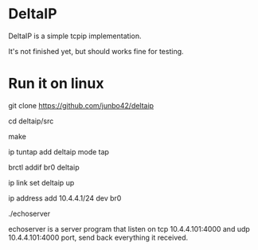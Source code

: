 
# DeltaIP

DeltaIP is a simple tcpip implementation.

It's not finished yet, but should works fine for testing.

# Run it on linux

git clone https://github.com/junbo42/deltaip

cd deltaip/src

make

ip tuntap add deltaip mode tap

brctl addif br0 deltaip

ip link set deltaip up

ip address add 10.4.4.1/24 dev br0

./echoserver

echoserver is a server program that listen on tcp 10.4.4.101:4000 and udp 10.4.4.101:4000 port, send back everything it received.
